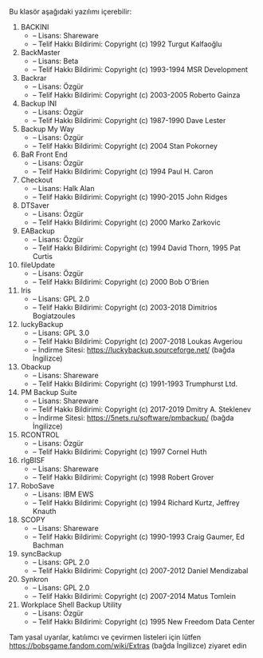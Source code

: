 Bu klasör aşağıdaki yazılımı içerebilir:

1. BACKINI
   - – Lisans: Shareware
   - – Telif Hakkı Bildirimi: Copyright (c) 1992 Turgut Kalfaoğlu
2. BackMaster
   - – Lisans: Beta
   - – Telif Hakkı Bildirimi: Copyright (c) 1993-1994 MSR Development
3. Backrar
   - – Lisans: Özgür
   - – Telif Hakkı Bildirimi: Copyright (c) 2003-2005 Roberto Gainza
4. Backup INI
   - – Lisans: Özgür
   - – Telif Hakkı Bildirimi: Copyright (c) 1987-1990 Dave Lester
5. Backup My Way
   - – Lisans: Özgür
   - – Telif Hakkı Bildirimi: Copyright (c) 2004 Stan Pokorney
6. BaR Front End
   - – Lisans: Özgür
   - – Telif Hakkı Bildirimi: Copyright (c) 1994 Paul H. Caron
7. Checkout
   - – Lisans: Halk Alan
   - – Telif Hakkı Bildirimi: Copyright (c) 1990-2015 John Ridges
8. DTSaver
   - – Lisans: Özgür
   - – Telif Hakkı Bildirimi: Copyright (c) 2000 Marko Zarkovic
9. EABackup
   - – Lisans: Özgür
   - – Telif Hakkı Bildirimi: Copyright (c) 1994 David Thorn, 1995 Pat Curtis
10. fileUpdate
    - – Lisans: Özgür
    - – Telif Hakkı Bildirimi: Copyright (c) 2000 Bob O'Brien
11. Iris
    - – Lisans: GPL 2.0
    - – Telif Hakkı Bildirimi: Copyright (c) 2003-2018 Dimitrios Bogiatzoules
12. luckyBackup
    - – Lisans: GPL 3.0
    - – Telif Hakkı Bildirimi: Copyright (c) 2007-2018 Loukas Avgeriou
    - – İndirme Sitesi: https://luckybackup.sourceforge.net/ (bağda İngilizce)
13. Obackup
    - – Lisans: Shareware
    - – Telif Hakkı Bildirimi: Copyright (c) 1991-1993 Trumphurst Ltd.
14. PM Backup Suite
    - – Lisans: Shareware
    - – Telif Hakkı Bildirimi: Copyright (c) 2017-2019 Dmitry A. Steklenev
    - – İndirme Sitesi: https://5nets.ru/software/pmbackup/ (bağda İngilizce)
15. RCONTROL
    - – Lisans: Özgür
    - – Telif Hakkı Bildirimi: Copyright (c) 1997 Cornel Huth
16. rlgBISF
    - – Lisans: Shareware
    - – Telif Hakkı Bildirimi: Copyright (c) 1998 Robert Grover
17. RoboSave
    - – Lisans: IBM EWS
    - – Telif Hakkı Bildirimi: Copyright (c) 1994 Richard Kurtz, Jeffrey Knauth
18. SCOPY
    - – Lisans: Shareware
    - – Telif Hakkı Bildirimi: Copyright (c) 1990-1993 Craig Gaumer, Ed Bachman
19. syncBackup
    - – Lisans: GPL 2.0
    - – Telif Hakkı Bildirimi: Copyright (c) 2007-2012 Daniel Mendizabal
20. Synkron
    - – Lisans: GPL 2.0
    - – Telif Hakkı Bildirimi: Copyright (c) 2007-2014 Matus Tomlein
21. Workplace Shell Backup Utility
    - – Lisans: Özgür
    - – Telif Hakkı Bildirimi: Copyright (c) 1995 New Freedom Data Center

Tam yasal uyarılar, katılımcı ve çevirmen listeleri için lütfen https://bobsgame.fandom.com/wiki/Extras (bağda İngilizce) ziyaret edin
